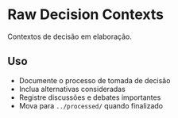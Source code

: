 # Raw Decision Contexts

Contextos de decisão em elaboração.

## Uso

- Documente o processo de tomada de decisão
- Inclua alternativas consideradas
- Registre discussões e debates importantes
- Mova para `../processed/` quando finalizado